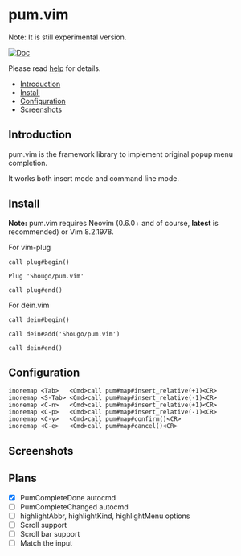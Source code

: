 # pum.vim

Note: It is still experimental version.

[![Doc](https://img.shields.io/badge/doc-%3Ah%20pum-orange.svg)](doc/pum.txt)

Please read [help](doc/pum.txt) for details.

<!-- vim-markdown-toc GFM -->

- [Introduction](#introduction)
- [Install](#install)
- [Configuration](#configuration)
- [Screenshots](#screenshots)

<!-- vim-markdown-toc -->

## Introduction

pum.vim is the framework library to implement original popup menu completion.

It works both insert mode and command line mode.

## Install

**Note:** pum.vim requires Neovim (0.6.0+ and of course, **latest** is
recommended) or Vim 8.2.1978.

For vim-plug

```viml
call plug#begin()

Plug 'Shougo/pum.vim'

call plug#end()
```

For dein.vim

```viml
call dein#begin()

call dein#add('Shougo/pum.vim')

call dein#end()
```

## Configuration

```vim
inoremap <Tab>   <Cmd>call pum#map#insert_relative(+1)<CR>
inoremap <S-Tab> <Cmd>call pum#map#insert_relative(-1)<CR>
inoremap <C-n>   <Cmd>call pum#map#insert_relative(+1)<CR>
inoremap <C-p>   <Cmd>call pum#map#insert_relative(-1)<CR>
inoremap <C-y>   <Cmd>call pum#map#confirm()<CR>
inoremap <C-e>   <Cmd>call pum#map#cancel()<CR>
```

## Screenshots

## Plans

- [x] PumCompleteDone autocmd
- [ ] PumCompleteChanged autocmd
- [ ] highlightAbbr, highlightKind, highlightMenu options
- [ ] Scroll support
- [ ] Scroll bar support
- [ ] Match the input
